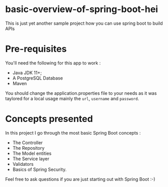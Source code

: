 # basic-overview-of-spring-boot-hei
This is just yet another sample project how you can use spring boot to build APIs

# Pre-requisites 

You'll need the following for this app to work : 
- Java JDK 11+;
- A PostgreSQL Database
- Maven

You should change the application.properties file to your needs as it was taylored for a local usage mainly the `url`, `username` and `password`.

# Concepts presented

In this project I go through the most basic Spring Boot concepts : 
- The Controller
- The Repository
- The Model entities
- The Service layer
- Validators
- Basics of Spring Security.

Feel free to ask questions if you are just starting out with Spring Boot :-)
